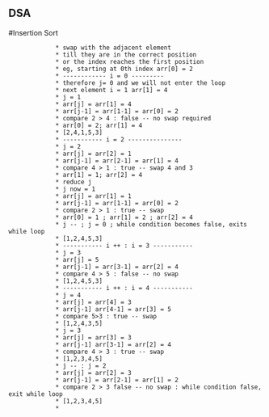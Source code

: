 ## DSA

#Insertion Sort

                 * swap with the adjacent element 
                 * till they are in the correct position
                 * or the index reaches the first position
                 * eg, starting at 0th index arr[0] = 2
                 * ------------ i = 0 ---------
                 * therefore j= 0 and we will not enter the loop
                 * next element i = 1 arr[1] = 4
                 * j = 1
                 * arr[j] = arr[1] = 4 
                 * arr[j-1] = arr[1-1] = arr[0] = 2
                 * compare 2 > 4 : false -- no swap required
                 * arr[0] = 2; arr[1] = 4
                 * [2,4,1,5,3]
                 * ----------- i = 2 ---------------
                 * j = 2
                 * arr[j] = arr[2] = 1
                 * arr[j-1] = arr[2-1] = arr[1] = 4
                 * compare 4 > 1 : true -- swap 4 and 3
                 * arr[1] = 1; arr[2] = 4
                 * reduce j
                 * j now = 1
                 * arr[j] = arr[1] = 1
                 * arr[j-1] = arr[1-1] = arr[0] = 2
                 * compare 2 > 1 : true -- swap
                 * arr[0] = 1 ; arr[1] = 2 ; arr[2] = 4
                 * j -- ; j = 0 ; while condition becomes false, exits while loop
                 * [1,2,4,5,3]
                 * ----------- i ++ : i = 3 -----------
                 * j = 3
                 * arr[j] = 5
                 * arr[j-1] = arr[3-1] = arr[2] = 4
                 * compare 4 > 5 : false -- no swap
                 * [1,2,4,5,3]
                 * ----------- i ++ : i = 4 -----------
                 * j = 4
                 * arr[j] = arr[4] = 3
                 * arr[j-1] arr[4-1] = arr[3] = 5
                 * compare 5>3 : true -- swap
                 * [1,2,4,3,5]
                 * j = 3
                 * arr[j] = arr[3] = 3
                 * arr[j-1] arr[3-1] = arr[2] = 4
                 * compare 4 > 3 : true -- swap
                 * [1,2,3,4,5]
                 * j -- : j = 2
                 * arr[j] = arr[2] = 3
                 * arr[j-1] = arr[2-1] = arr[1] = 2
                 * compare 2 > 3 false -- no swap : while condition false, exit while loop
                 * [1,2,3,4,5]
                 *